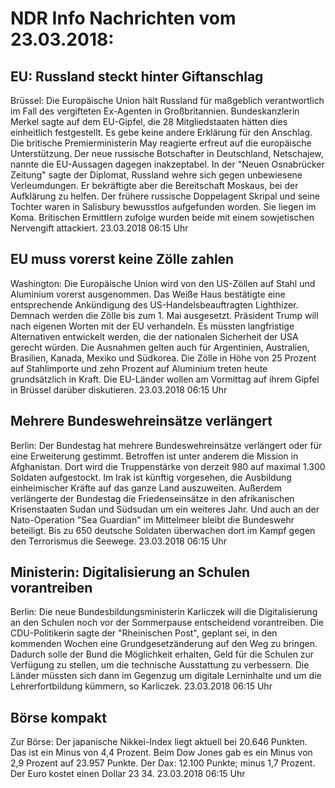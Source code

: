 # NDR Info Nachrichten vom 23.03.2018:


## EU: Russland steckt hinter Giftanschlag
Brüssel: Die Europäische Union hält Russland für maßgeblich verantwortlich im Fall des vergifteten Ex-Agenten in Großbritannien. Bundeskanzlerin Merkel sagte auf dem EU-Gipfel, die 28 Mitgliedstaaten hätten dies einheitlich festgestellt. Es gebe keine andere Erklärung für den Anschlag. Die britische Premierministerin May reagierte erfreut auf die europäische Unterstützung. Der neue russische Botschafter in Deutschland, Netschajew, nannte die EU-Aussagen dagegen inakzeptabel. In der "Neuen Osnabrücker Zeitung" sagte der Diplomat, Russland wehre sich gegen unbewiesene Verleumdungen. Er bekräftigte aber die Bereitschaft Moskaus, bei der Aufklärung zu helfen. Der frühere russische Doppelagent Skripal und seine Tochter waren in Salisbury bewusstlos aufgefunden worden. Sie liegen im Koma. Britischen Ermittlern zufolge wurden beide mit einem sowjetischen Nervengift attackiert. 23.03.2018 06:15 Uhr 

## EU muss vorerst keine Zölle zahlen
Washington: Die Europäische Union wird von den US-Zöllen auf Stahl und Aluminium vorerst ausgenommen. Das Weiße Haus bestätigte eine entsprechende Ankündigung des US-Handelsbeauftragten Lighthizer. Demnach werden die Zölle bis zum 1. Mai ausgesetzt. Präsident Trump will nach eigenen Worten mit der EU verhandeln. Es müssten langfristige Alternativen entwickelt werden, die
der nationalen Sicherheit der USA gerecht würden. Die Ausnahmen gelten auch für Argentinien, Australien, Brasilien, Kanada, Mexiko und Südkorea. Die Zölle in Höhe von 25 Prozent auf Stahlimporte und zehn Prozent auf Aluminium treten heute grundsätzlich in Kraft. Die EU-Länder wollen am Vormittag auf ihrem Gipfel in Brüssel darüber diskutieren. 23.03.2018 06:15 Uhr 

## Mehrere Bundeswehreinsätze verlängert
Berlin: Der Bundestag hat mehrere Bundeswehreinsätze verlängert oder für eine Erweiterung gestimmt. Betroffen ist unter anderem die Mission in Afghanistan. Dort wird die Truppenstärke von derzeit 980 auf maximal 1.300 Soldaten aufgestockt. Im Irak ist künftig vorgesehen, die Ausbildung einheimischer Kräfte auf das ganze Land auszuweiten. Außerdem verlängerte der Bundestag die Friedenseinsätze in den afrikanischen Krisenstaaten Sudan und Südsudan um ein weiteres Jahr. Und auch an der Nato-Operation "Sea Guardian" im Mittelmeer bleibt die Bundeswehr beteiligt. Bis zu 650 deutsche Soldaten überwachen dort im Kampf gegen den Terrorismus die Seewege. 23.03.2018 06:15 Uhr 

## Ministerin: Digitalisierung an Schulen vorantreiben
Berlin: Die neue Bundesbildungsministerin Karliczek will die Digitalisierung an den Schulen noch vor der Sommerpause entscheidend vorantreiben. Die CDU-Politikerin sagte der "Rheinischen Post", geplant sei, in den kommenden Wochen eine Grundgesetzänderung auf den Weg zu bringen. Dadurch solle der Bund die Möglichkeit erhalten, Geld für die Schulen zur Verfügung zu stellen, um die technische Ausstattung zu verbessern. Die Länder müssten sich dann im Gegenzug um digitale Lerninhalte und um die Lehrerfortbildung kümmern, so Karliczek. 23.03.2018 06:15 Uhr 

## Börse kompakt
Zur Börse: Der japanische Nikkei-Index liegt aktuell bei 20.646 Punkten. Das ist ein Minus von 4,4 Prozent. Beim Dow Jones gab es ein Minus von 2,9 Prozent auf 23.957 Punkte. Der Dax:	12.100 Punkte; minus 1,7 Prozent. Der Euro kostet einen Dollar 23 34. 23.03.2018 06:15 Uhr 

